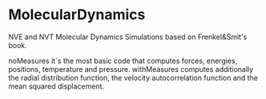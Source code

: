 # MolecularDynamics
NVE and NVT Molecular Dynamics Simulations based on Frenkel&amp;Smit's book.

noMeasures it´s the most basic code that computes forces, energies, positions, temperature and pressure.
withMeasures computes additionally the radial distribution function, the velocity autocorrelation function and the mean squared displacement.

